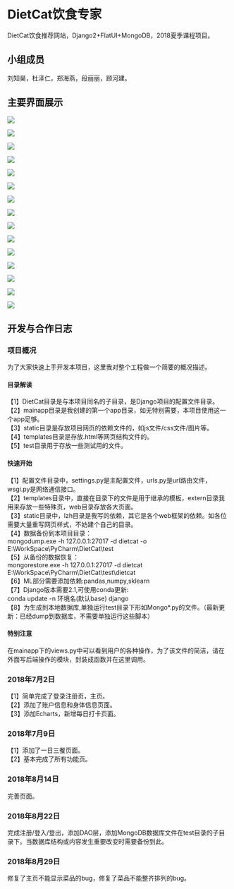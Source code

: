 # DietCat饮食专家
DietCat饮食推荐网站，Django2+FlatUI+MongoDB，2018夏季课程项目。
## 小组成员
刘知昊，杜泽仁，郑海燕，段丽丽，顾河建。
## 主要界面展示
![](./README_PIC/1.png)

![](./README_PIC/2.png)

![](./README_PIC/3.png)

![](./README_PIC/4.png)

![](./README_PIC/5.png)

![](./README_PIC/6.png)

![](./README_PIC/7.png)

![](./README_PIC/8.png)

![](./README_PIC/9.png)

![](./README_PIC/10.png)

![](./README_PIC/11.png)

![](./README_PIC/12.png)

![](./README_PIC/13.png)

![](./README_PIC/14.png)

![](./README_PIC/15.png)
## 开发与合作日志
### 项目概况
为了大家快速上手开发本项目，这里我对整个工程做一个简要的概况描述。
#### 目录解读
【1】DietCat目录是与本项目同名的子目录，是Django项目的配置文件目录。
<br>
【2】mainapp目录是我创建的第一个app目录，如无特别需要，本项目使用这一个app足够。
<br>
【3】static目录是存放项目网页的依赖文件的，如js文件/css文件/图片等。
<br>
【4】templates目录是存放.html等网页结构文件的。
<br>
【5】test目录用于存放一些测试用的文件。
#### 快速开始
【1】配置文件目录中，settings.py是主配置文件，urls.py是url路由文件，wsgi.py是网络通信接口。
<br>
【2】templates目录中，直接在目录下的文件是用于继承的模板，extern目录我用来存放一些特殊页，web目录存放各大页面。
<br>
【3】static目录中，lzh目录是我写的依赖，其它是各个web框架的依赖。如各位需要大量重写网页样式，不妨建个自己的目录。
<br>
【4】数据备份到本项目目录：
<br>
mongodump.exe -h 127.0.0.1:27017 -d dietcat -o E:\WorkSpace\PyCharm\DietCat\test
<br>
【5】从备份的数据恢复：
<br>
mongorestore.exe -h 127.0.0.1:27017 -d dietcat E:\WorkSpace\PyCharm\DietCat\test\dietcat
<br>
【6】ML部分需要添加依赖:pandas,numpy,sklearn
<br>
【7】Django版本需要2.1,可使用conda更新:
<br>
conda update -n 环境名(默认base) django
<br>
【8】为生成到本地数据库,单独运行test目录下形如Mongo*.py的文件。（最新更新：已经dump到数据库，不需要单独运行这些脚本）
#### 特别注意
在mainapp下的views.py中可以看到用户的各种操作，为了该文件的简洁，请在外面写后端操作的模块，封装成函数并在这里调用。
### 2018年7月2日
【1】简单完成了登录注册页，主页。
<br>
【2】添加了账户信息和身体信息页面。
<br>
【3】添加Echarts，新增每日打卡页面。
### 2018年7月9日
【1】添加了一日三餐页面。
<br>
【2】基本完成了所有功能页。
### 2018年8月14日
完善页面。
### 2018年8月22日
完成注册/登入/登出，添加DAO层，添加MongoDB数据库文件在test目录的子目录下。当数据库结构或内容发生重要改变时需要备份到此。
### 2018年8月29日
修复了主页不能显示菜品的bug，修复了菜品不能整齐排列的bug。
